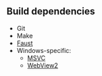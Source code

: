 ## Build dependencies

 - Git
 - Make
 - [Faust](https://github.com/grame-cncm/faust/releases)
 - Windows-specific:
   - [MSVC](https://docs.microsoft.com/en-us/cpp/build/vscpp-step-0-installation?view=msvc-160)
   - [WebView2](https://developer.microsoft.com/en-us/microsoft-edge/webview2/#download-section)
